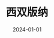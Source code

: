 ---
title: 西双版纳
description: 西双版纳傣族自治州, 云南省, 中国
date: 2024-01-01
weight: 1
resources:
    - src: DSCF2051_cover.JPG
      params:
          cover: true
---